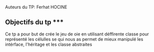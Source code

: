 Auteurs du TP: Ferhat HOCINE 



## Objectifs du tp ***

Ce tp a pour but de crée le jeu de oie en utilisant déffirente classe pour représenté les célulles se qui nous as permet de mieux manipulé  les intérface, l'héritage et les classe abstraites 















